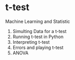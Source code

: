 # t-test
Machine Learning and Statistic
1. Simulting Data for a t-test
2. Running t-test in Python
3. Interpreting t-test
4. Errors and playing t-test
5. ANOVA
